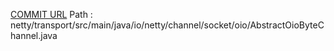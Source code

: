 [COMMIT URL](https://github.com/netty/netty/commit/0909878581d7dc7923c55e7f44ce6db5976efed4)
Path : netty/transport/src/main/java/io/netty/channel/socket/oio/AbstractOioByteChannel.java